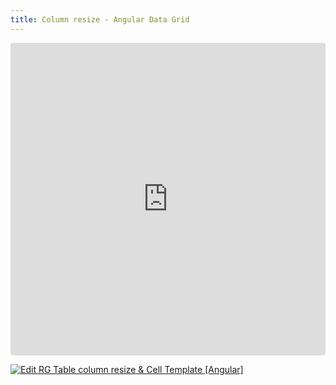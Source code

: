 ```yaml
---
title: Column resize - Angular Data Grid
---
```


<ClientOnly>
<iframe src="https://codesandbox.io/embed/864l3r?view=preview&module=%2Fsrc%2Fapp%2Fapp.component.ts&hidenavigation=1"
     style="width:100%; height: 500px; border:0; border-radius: 4px; overflow:hidden;"
     title="RG Table column resize &amp; Cell Template [Angular]"
     allow="accelerometer; ambient-light-sensor; camera; encrypted-media; geolocation; gyroscope; hid; microphone; midi; payment; usb; vr; xr-spatial-tracking"
     sandbox="allow-forms allow-modals allow-popups allow-presentation allow-same-origin allow-scripts"
   ></iframe>
</ClientOnly>

[![Edit RG Table column resize & Cell Template [Angular]](https://codesandbox.io/static/img/play-codesandbox.svg)](https://codesandbox.io/p/sandbox/vibrant-tharp-864l3r)
